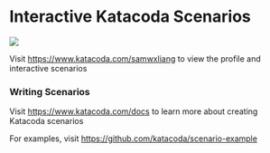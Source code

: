 # Interactive Katacoda Scenarios

[![](http://shields.katacoda.com/katacoda/samwxliang/count.svg)](https://www.katacoda.com/samwxliang "Get your profile on Katacoda.com")

Visit https://www.katacoda.com/samwxliang to view the profile and interactive scenarios

### Writing Scenarios
Visit https://www.katacoda.com/docs to learn more about creating Katacoda scenarios

For examples, visit https://github.com/katacoda/scenario-example
